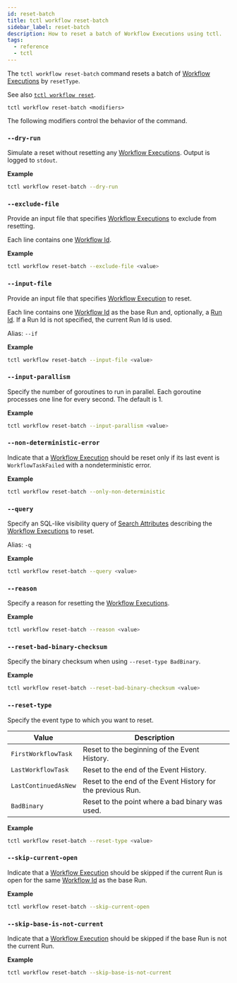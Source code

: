 ```yaml
---
id: reset-batch
title: tctl workflow reset-batch
sidebar_label: reset-batch
description: How to reset a batch of Workflow Executions using tctl.
tags:
  - reference
  - tctl
---
```


The `tctl workflow reset-batch` command resets a batch of [Workflow Executions](/concepts/what-is-a-workflow-execution) by `resetType`.

See also [`tctl workflow reset`](/tctl/workflow/reset).

`tctl workflow reset-batch <modifiers>`

The following modifiers control the behavior of the command.

### `--dry-run`

Simulate a reset without resetting any [Workflow Executions](/concepts/what-is-a-workflow-execution).
Output is logged to `stdout`.

**Example**

```bash
tctl workflow reset-batch --dry-run
```

### `--exclude-file`

Provide an input file that specifies [Workflow Executions](/concepts/what-is-a-workflow-execution) to exclude from resetting.

Each line contains one [Workflow Id](/concepts/what-is-a-workflow-id).

**Example**

```bash
tctl workflow reset-batch --exclude-file <value>
```

### `--input-file`

Provide an input file that specifies [Workflow Execution](/concepts/what-is-a-workflow-execution) to reset.

Each line contains one [Workflow Id](/concepts/what-is-a-workflow-id) as the base Run and, optionally, a [Run Id](/concepts/what-is-a-run-id).
If a Run Id is not specified, the current Run Id is used.

Alias: `--if`

**Example**

```bash
tctl workflow reset-batch --input-file <value>
```

### `--input-parallism`

Specify the number of goroutines to run in parallel.
Each goroutine processes one line for every second.
The default is 1.

**Example**

```bash
tctl workflow reset-batch --input-parallism <value>
```

### `--non-deterministic-error`

Indicate that a [Workflow Execution](/concepts/what-is-a-workflow-execution) should be reset only if its last event is `WorkflowTaskFailed` with a nondeterministic error.

**Example**

```bash
tctl workflow reset-batch --only-non-deterministic
```

### `--query`

Specify an SQL-like visibility query of [Search Attributes](/concepts/what-is-a-search-attribute) describing the [Workflow Executions](/concepts/what-is-a-workflow-execution) to reset.

Alias: `-q`

**Example**

```bash
tctl workflow reset-batch --query <value>
```

### `--reason`

Specify a reason for resetting the [Workflow Executions](/concepts/what-is-a-workflow-execution).

**Example**

```bash
tctl workflow reset-batch --reason <value>
```

### `--reset-bad-binary-checksum`

Specify the binary checksum when using `--reset-type BadBinary`.

**Example**

```bash
tctl workflow reset-batch --reset-bad-binary-checksum <value>
```

### `--reset-type`

Specify the event type to which you want to reset.

| Value                | Description                                                 |
| -------------------- | ----------------------------------------------------------- |
| `FirstWorkflowTask`  | Reset to the beginning of the Event History.                |
| `LastWorkflowTask`   | Reset to the end of the Event History.                      |
| `LastContinuedAsNew` | Reset to the end of the Event History for the previous Run. |
| `BadBinary`          | Reset to the point where a bad binary was used.             |

**Example**

```bash
tctl workflow reset-batch --reset-type <value>
```

### `--skip-current-open`

Indicate that a [Workflow Execution](/concepts/what-is-a-workflow-execution) should be skipped if the current Run is open for the same [Workflow Id](/concepts/what-is-a-workflow-id) as the base Run.

**Example**

```bash
tctl workflow reset-batch --skip-current-open
```

### `--skip-base-is-not-current`

Indicate that a [Workflow Execution](/concepts/what-is-a-workflow-execution) should be skipped if the base Run is not the current Run.

**Example**

```bash
tctl workflow reset-batch --skip-base-is-not-current
```

